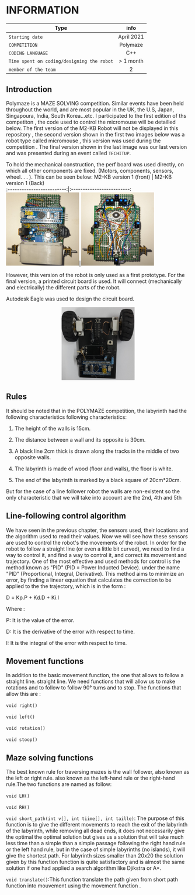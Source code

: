 # INFORMATION
| Type     |      info      | 
|----------|:-------------:|
|`Starting date`| April 2021|
| `COMPETITION` |  Polymaze| 
| `CODING LANGUAGE` |   C++   | 
| `Time spent on coding/designing the robot` | > 1 month  | 
|`member of the team`| 2|
## Introduction
Polymaze is a MAZE SOLVING competition. Similar events have been held throughout the 
world, and are most popular in the UK, the U.S, Japan, Singapoura, India, South Korea...etc.
I participated to the first edition of ths competiton , the code used to control the micromouse will be detailled below.
The first version of the M2-KB Robot will not be displayed in this repository , the second version shown in the first two images below was a robot type called micromouse , this version was used during the competition . The final version shown in the last image was our last version and was presented during an event called `TECHITUP`.

To hold the mechanical construction, the perf board was used directly, on which all other
 components are fixed. (Motors, components, sensors, wheel. . . ).
This can be seen below:
M2-KB version 1 (front)             |  M2-KB version 1 (Back)  
:-------------------------:|:-------------------------:
<img src="https://github.com/khelafimassylia/MAZERUNNER/blob/main/frontversion1.png" width="200" height="200">|<img src="https://github.com/khelafimassylia/MAZERUNNER/blob/main/backversion1.png" width="200" height="200">


However, this version of the robot is only used as a first prototype. For the
final version, a printed circuit board is used. It will connect (mechanically and electrically)
the different parts of the robot.

Autodesk Eagle was used to design the circuit board.
<p align="center">
<img src="https://github.com/khelafimassylia/MAZERUNNER/blob/main/finalversion.png" width="200" height="200">
</p>

## Rules

It should be noted that in the POLYMAZE competition, the labyrinth had the following characteristics
following characteristics:

1. The height of the walls is 15cm.

2. The distance between a wall and its opposite is 30cm.

3. A black line 2cm thick is drawn along the tracks in the middle of two
opposite walls.

4. The labyrinth is made of wood (floor and walls), the floor is white.

5. The end of the labyrinth is marked by a black square of 20cm*20cm.

But for the case of a line follower robot the walls are non-existent so the only
characteristic that we will take into account are the 2nd, 4th and 5th

## Line-following control algorithm

We have seen in the previous chapter, the sensors used, their locations and
the algorithm used to read their values.
Now we will see how these sensors are used to control the robot's
the movements of the robot.
In order for the robot to follow a straight line (or even a little bit curved), we need to find a way to control it, and
find a way to control it, and correct its movement and trajectory.
One of the most effective and used methods for control is the method known as "PID" (PID = Power Inducted Device).
under the name "PID" (Proportional, Integral, Derivative). This method aims to minimize
an error, by finding a linear equation that calculates the correction to be applied to the
the trajectory, which is in the form :

D = Kp.P + Kd.D + Ki.I

Where :

P: It is the value of the error.

D: It is the derivative of the error with respect to time.

I: It is the integral of the error with respect to time.
 ## Movement functions
In addition to the basic movement function, the one that allows to follow a straight line.
straight line. We need functions that will allow us to make rotations and to follow
to follow 90° turns and to stop.
The functions that allow this are :

`void right()`

`void left()`

`void rotation()`

`void stoop()`

## Maze solving functions
The best known rule for traversing mazes is the wall follower, also known as the left or right rule.
also known as the left-hand rule or the right-hand rule.The two functions are named as follow:

`void LH()`

`void RH()`

`void short_path(int v[], int tiime[], int taille)`:
The purpose of this function is to give the different movements to reach the exit of the labyrinth
of the labyrinth, while removing all dead ends, it does not necessarily give the optimal
the optimal solution but gives us a solution that will take much less time than a simple
than a simple passage following the right hand rule or the left hand rule,
but in the case of simple labyrinths (no islands), it will give the
shortest path. For labyrinth sizes smaller than 20x20 the solution given by this function
function is quite satisfactory and is almost the same solution if one had applied a
search algorithm like Djikstra or A*.

`void translate()`:This function translate the path given from short path function into mouvement using the movement function .


 
